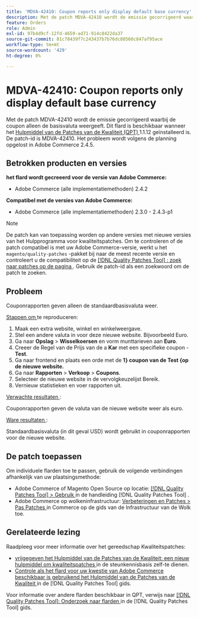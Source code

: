 ```yaml
---
title: 'MDVA-42410: Coupon reports only display default base currency'
description: Met de patch MDVA-42410 wordt de emissie gecorrigeerd waarbij de coupon alleen de basisvaluta weergeeft. Deze patch is beschikbaar wanneer [Quality Patches Tool (QPT)] (https://experienceleague.adobe.com/en/docs/commerce-knowledge-base/kb/announcements/commerce-announcements/magento-quality-patches-released-new-tool-to-self-serve-quality-patches) 1.1.12 is geïnstalleerd. De patch-id is MDVA-42410. Het probleem wordt volgens de planning opgelost in Adobe Commerce 2.4.5.
feature: Orders
role: Admin
exl-id: 97b4d9cf-12fd-4659-ad71-914c8422da37
source-git-commit: 81c78439f7c243437b7b76dc80560c847af95ace
workflow-type: tm+mt
source-wordcount: '429'
ht-degree: 0%

---
```


# MDVA-42410: Coupon reports only display default base currency

Met de patch MDVA-42410 wordt de emissie gecorrigeerd waarbij de coupon alleen de basisvaluta weergeeft. Dit flard is beschikbaar wanneer het [ Hulpmiddel van de Patches van de Kwaliteit (QPT) ](https://experienceleague.adobe.com/en/docs/commerce-knowledge-base/kb/announcements/commerce-announcements/magento-quality-patches-released-new-tool-to-self-serve-quality-patches) 1.1.12 geïnstalleerd is. De patch-id is MDVA-42410. Het probleem wordt volgens de planning opgelost in Adobe Commerce 2.4.5.

## Betrokken producten en versies

**het flard wordt gecreeerd voor de versie van Adobe Commerce:**

* Adobe Commerce (alle implementatiemethoden) 2.4.2

**Compatibel met de versies van Adobe Commerce:**

* Adobe Commerce (alle implementatiemethoden) 2.3.0 - 2.4.3-p1

>[!NOTE]
>
>De patch kan van toepassing worden op andere versies met nieuwe versies van het Hulpprogramma voor kwaliteitspatches. Om te controleren of de patch compatibel is met uw Adobe Commerce-versie, werkt u het `magento/quality-patches` -pakket bij naar de meest recente versie en controleert u de compatibiliteit op de [[!DNL Quality Patches Tool] : zoek naar patches op de pagina ](https://experienceleague.adobe.com/en/docs/commerce-knowledge-base/kb/announcements/commerce-announcements/magento-quality-patches-released-new-tool-to-self-serve-quality-patches) . Gebruik de patch-id als een zoekwoord om de patch te zoeken.

## Probleem

Couponrapporten geven alleen de standaardbasisvaluta weer.

<u> Stappen om </u> te reproduceren:

1. Maak een extra website, winkel en winkelweergave.
1. Stel een andere valuta in voor deze nieuwe website. Bijvoorbeeld Euro.
1. Ga naar **Opslag** > **Wisselkoersen** en vorm munttarieven aan **Euro**.
1. Creeer de Regel van de Prijs van de a **Kar** met een specifieke coupon - **Test**.
1. Ga naar frontend en plaats een orde met de **1&rbrace; coupon van de Test &lbrace;op de nieuwe website.**
1. Ga naar **Rapporten** > **Verkoop** > **Coupons**.
1. Selecteer de nieuwe website in de vervolgkeuzelijst Bereik.
1. Vernieuw statistieken en voer rapporten uit.

<u> Verwachte resultaten </u>:

Couponrapporten geven de valuta van de nieuwe website weer als euro.

<u> Ware resultaten </u>:

Standaardbasisvaluta (in dit geval USD) wordt gebruikt in couponrapporten voor de nieuwe website.

## De patch toepassen

Om individuele flarden toe te passen, gebruik de volgende verbindingen afhankelijk van uw plaatsingsmethode:

* Adobe Commerce of Magento Open Source op locatie: [[!DNL Quality Patches Tool]  > Gebruik ](/help/tools/quality-patches-tool/usage.md) in de handleiding [!DNL Quality Patches Tool] .
* Adobe Commerce op wolkeninfrastructuur: [ Verbeteringen en Patches > Pas Patches ](https://experienceleague.adobe.com/docs/commerce-cloud-service/user-guide/develop/upgrade/apply-patches.html) in Commerce op de gids van de Infrastructuur van de Wolk toe.

## Gerelateerde lezing

Raadpleeg voor meer informatie over het gereedschap Kwaliteitspatches:

* [ vrijgegeven het Hulpmiddel van de Patches van de Kwaliteit: een nieuw hulpmiddel om kwaliteitspatches ](https://experienceleague.adobe.com/en/docs/commerce-knowledge-base/kb/announcements/commerce-announcements/magento-quality-patches-released-new-tool-to-self-serve-quality-patches) in de steunkennisbasis zelf-te dienen.
* [ Controle als het flard voor uw kwestie van Adobe Commerce beschikbaar is gebruikend het Hulpmiddel van de Patches van de Kwaliteit ](/help/tools/quality-patches-tool/patches-available-in-qpt/check-patch-for-magento-issue-with-magento-quality-patches.md) in de [!DNL Quality Patches Tool] gids.

Voor informatie over andere flarden beschikbaar in QPT, verwijs naar [[!DNL Quality Patches Tool]: Onderzoek naar flarden ](https://experienceleague.adobe.com/tools/commerce-quality-patches/index.html) in de [!DNL Quality Patches Tool] gids.
